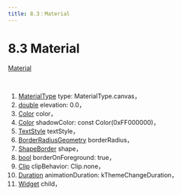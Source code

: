 ```yaml
---
title: 8.3：Material
---
```


# 8.3 Material

[Material](https://api.flutter.dev/flutter/material/Material-class.html)

<br>

1.  [MaterialType](https://api.flutter.dev/flutter/material/MaterialType-class.html) type: MaterialType.canvas，
2.  [double](https://api.flutter.dev/flutter/dart-core/double-class.html) elevation: 0.0，
3.  [Color](https://api.flutter.dev/flutter/dart-ui/Color-class.html) color，
4.  [Color](https://api.flutter.dev/flutter/dart-ui/Color-class.html) shadowColor: const Color(0xFF000000)，
5.  [TextStyle](https://api.flutter.dev/flutter/painting/TextStyle-class.html) textStyle，
6.  [BorderRadiusGeometry](https://api.flutter.dev/flutter/painting/BorderRadiusGeometry-class.html) borderRadius，
7.  [ShapeBorder](https://api.flutter.dev/flutter/painting/ShapeBorder-class.html) shape，
8.  [bool](https://api.flutter.dev/flutter/dart-core/bool-class.html) borderOnForeground: true，
9.  [Clip](https://api.flutter.dev/flutter/dart-ui/Clip-class.html) clipBehavior: Clip.none，
10.  [Duration](https://api.flutter.dev/flutter/dart-core/Duration-class.html) animationDuration: kThemeChangeDuration，
11.  [Widget](https://api.flutter.dev/flutter/widgets/Widget-class.html) child，

